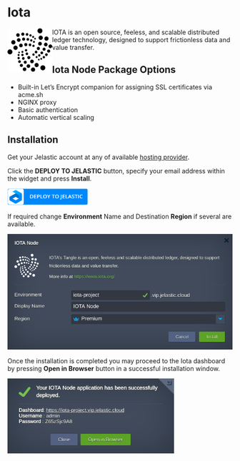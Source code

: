 # Iota

<img align="left" width="100" src="images/iota-logo.svg">

IOTA is an open source, feeless, and scalable distributed ledger technology, designed to support frictionless data and value transfer.  
    
## Iota Node Package Options

 - Built-in Let’s Encrypt companion for assigning SSL certificates via acme.sh
 - NGINX proxy
 - Basic authentication
 - Automatic vertical scaling


## Installation

Get your Jelastic account at any of available [hosting provider](https://jelastic.cloud/).

Click the **DEPLOY TO JELASTIC** button, specify your email address within the widget and press **Install**.

<p align="left">
<a href="https://jelastic.com/install-application/?manifest=https://raw.githubusercontent.com/jelastic-jps/iota-node/main/manifest.yaml"><img src="https://github.com/jelastic-jps/git-push-deploy/raw/master/images/deploy-to-jelastic.png" width="180">
</p></a>  
      
If required change **Environment** Name and Destination **Region** if several are available.

<p align="left">
<img src="images/install.png" width="515">
</p>

Once the installation is completed you may proceed to the Iota dashboard by pressing **Open in Browser** button in a successful installation window.  

<p align="left">
<img src="images/success.png" width="373">
</p>
